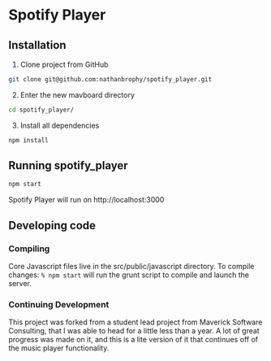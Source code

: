 # Spotify Player

## Installation

1. Clone project from GitHub 

```sh
git clone git@github.com:nathanbrophy/spotify_player.git
```

2. Enter the new mavboard directory

```sh
cd spotify_player/
```

3. Install all dependencies

```sh
npm install
```


## Running spotify_player

```sh
npm start
```

Spotify Player will run on http://localhost:3000

## Developing code

### Compiling

Core Javascript files live in the src/public/javascript directory.  To compile changes: `% npm start` will run the grunt script to compile and launch the server.   

### Continuing Development

This project was forked from a student lead project from Maverick Software Consulting, that I was able to head for a little less than a year.  A lot of great progress was made on it, and this is a lite version of it that continues off of the music player functionality.
